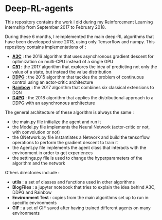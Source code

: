 # Deep-RL-agents

This repository contains the work I did during my Reinforcement Learning internship from September 2017 to February 2018.

During these 6 months, I reimplemented the main deep-RL algorithms that have been developped since 2013, using only Tensorflow and numpy.
This repository contains implementations of :
- [**A3C**][A3C] : the 2016 algorithm that uses asynchronous gradient descent for optimization on multi-CPU instead of a single GPU
- [**C51**][C51] : the 2017 algorithm that explores the idea of predicting not only the value of a state, but instead the value distribution
- [**DDPG**][DDPG] : the 2015 algorithm that tackles the problem of continuous control using an actor-critic architecture
- [**Rainbow**][Rainbow] : the 2017 algorithm that combines six classical extensions to DQN
- [**D4PG**][D4PG] : the 2018 algorithm that applies the distributional approach to a DDPG with an asynchronous architecture

The general architecture of these algorithm is always the same :
- the main.py file initialize the agent and run it
- the Model.py file implements the Neural Network (actor-critic or not, with convolution or not)
- the QNetwork.py file instantiates a Network and build the tensorflow operations to perform the gradient descent to train it
- the Agent.py file implements the agent class that interacts with the environment in order to get experiences
- the settings.py file is used to change the hyperparameters of the algorithm and the network

Others directories include :
- **utils** : a set of classes and functions used in other algorithms
- **BlogFiles** : a jupyter notebook that tries to explain the idea behind A3C, DDPG and Rainbow
- **Environment Test** : copies from the main algorithms set up to run in specific environments 
- **GIF** : a set of GIF saved after having trained different agents on many environments


[A3C]: https://arxiv.org/pdf/1602.01783.pdf
[C51]: https://arxiv.org/pdf/1707.06887.pdf
[DDPG]: https://arxiv.org/pdf/1509.02971.pdf
[Rainbow]: https://arxiv.org/pdf/1710.02298.pdf
[D4PG]: https://openreview.net/pdf?id=SyZipzbCb
